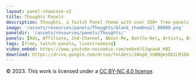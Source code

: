 ```yaml
---
layout: panel-showcase-v2 
title: Thoughts Panels 
description: Thoughts, a Twitch Panel theme with over 200+ free panels. 
image: '/assets/resources/panels/Thoughts/blank_thumbnail_00000.png'
paneldir: '/assets/resources/panels/Thoughts/'
panels: [Ads, Affiliate, 2nd-Channel, About-Me, Battle-Net, Artists, Background, ArtStation, Birthday, BTTV, Calendar, Blog, Charity, Chat-Rules, Clips, Channel-Points, Emotes, Fanmail, Donate, Editor, Friends, Games, Gear, FAQ, Hardware, Hive, Hall-of-Fame, Hall-of-Shame, Ko-Fi, Languages, Leaderboard, Links, Music, Mastadon, Merch, Mods, New-Channel, P.O, Partners, My-Shop, Sponsorships, Subscribe, Support, TikTok, Perks, Playlist, Pronouns, Rules]
tags: [free, twitch-panels, livestreaming]
video_embed: https://www.youtube-nocookie.com/embed/SJqpaoA_KBI
download: https://drive.google.com/drive/folders/1Wag8_VnBNgmsQb1LMiQU-HjKxEbDR1BY?usp=share_link
---
```


© 2023. This work is licensed under a [CC BY-NC 4.0 license](https://creativecommons.org/licenses/by-nc/4.0/).